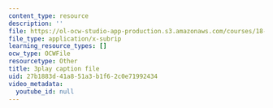 ```yaml
---
content_type: resource
description: ''
file: https://ol-ocw-studio-app-production.s3.amazonaws.com/courses/18-06sc-linear-algebra-fall-2011/27b1883d41a851a3b1f62c0e71992434_M0Sa8fLOajA.vtt
file_type: application/x-subrip
learning_resource_types: []
ocw_type: OCWFile
resourcetype: Other
title: 3play caption file
uid: 27b1883d-41a8-51a3-b1f6-2c0e71992434
video_metadata:
  youtube_id: null
---
```

